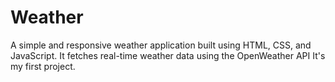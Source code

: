 # Weather
A simple and responsive weather application built using HTML, CSS, and JavaScript. It fetches real-time weather data using the OpenWeather API
It's my first project.
